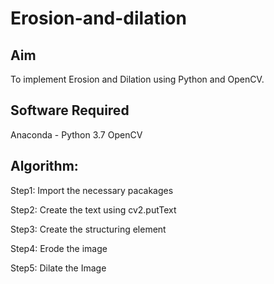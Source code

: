 # Erosion-and-dilation
## Aim
To implement Erosion and Dilation using Python and OpenCV.

## Software Required
Anaconda - Python 3.7
OpenCV
## Algorithm:
Step1:
Import the necessary pacakages

Step2:
Create the text using cv2.putText

Step3:
Create the structuring element

Step4:
Erode the image

Step5:
Dilate the Image

